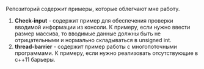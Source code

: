 Репозиторий содержит примеры, которые облегчают мне работу. 

1. <b>Check-input</b> - содержит пример для обеспечения проверки вводимой информации из консоли. К примеру, если нужно ввести размер массива, то вводимые данные должны быть не отрицательными и нормально складываться в unsigned int.
2. <b>thread-barrier</b> - содержит пример работы с многопоточными программами. К примеру, если нужно реализовать отсутствующие в с++11 барьеры. 
